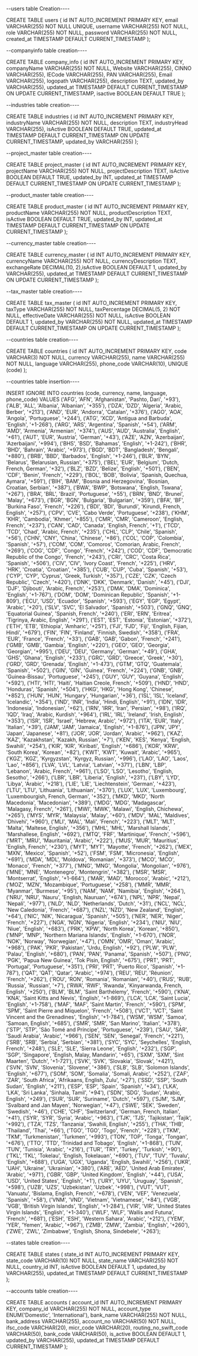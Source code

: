 --users table Creation----

CREATE TABLE users (
id INT AUTO_INCREMENT PRIMARY KEY, 
email VARCHAR(255) NOT NULL UNIQUE,
username VARCHAR(255) NOT NULL,
role VARCHAR(255) NOT NULL,
password VARCHAR(255) NOT NULL,
created_at TIMESTAMP DEFAULT CURRENT_TIMESTAMP 
);

--companyinfo table creation----

CREATE TABLE company_info (
id INT AUTO_INCREMENT PRIMARY KEY,
companyName VARCHAR(255) NOT NULL,
Website VARCHAR(255),
CINNO VARCHAR(255),
IECode VARCHAR(255),
PAN VARCHAR(255),
Email VARCHAR(255),
logopath VARCHAR(255),
description TEXT,
updated_by VARCHAR(255),
updated_at TIMESTAMP DEFAULT CURRENT_TIMESTAMP ON UPDATE CURRENT_TIMESTAMP,
isactive BOOLEAN DEFAULT TRUE
);

--industries table creation----

CREATE TABLE industries (
id INT AUTO_INCREMENT PRIMARY KEY,
industryName VARCHAR(255) NOT NULL,
description TEXT,
industryHead VARCHAR(255),
isActive BOOLEAN DEFAULT TRUE,
updated_at TIMESTAMP DEFAULT CURRENT_TIMESTAMP ON UPDATE CURRENT_TIMESTAMP,
updated_by VARCHAR(255)
);

--project_master table creation----

CREATE TABLE project_master ( id INT AUTO_INCREMENT PRIMARY KEY, projectName VARCHAR(255) NOT NULL, projectDescription TEXT, isActive BOOLEAN DEFAULT TRUE, updated_by INT, updated_at TIMESTAMP DEFAULT CURRENT_TIMESTAMP ON UPDATE CURRENT_TIMESTAMP );

--product_master table creation----

CREATE TABLE product_master ( id INT AUTO_INCREMENT PRIMARY KEY, productName VARCHAR(255) NOT NULL, productDescription TEXT, isActive BOOLEAN DEFAULT TRUE, updated_by INT, updated_at TIMESTAMP DEFAULT CURRENT_TIMESTAMP ON UPDATE CURRENT_TIMESTAMP );

--currency_master table creation----

CREATE TABLE currency_master ( id INT AUTO_INCREMENT PRIMARY KEY, currencyName VARCHAR(255) NOT NULL, currencyDescription TEXT, exchangeRate DECIMAL(10, 2),isActive BOOLEAN DEFAULT 1, updated_by VARCHAR(255), updated_at TIMESTAMP DEFAULT CURRENT_TIMESTAMP ON UPDATE CURRENT_TIMESTAMP );

--tax_master table creation----

CREATE TABLE tax_master (
id INT AUTO_INCREMENT PRIMARY KEY, 
taxType VARCHAR(255) NOT NULL, 
taxPercentage DECIMAL(5, 2) NOT NULL, 
effectiveDate VARCHAR(255) NOT NULL, 
isActive BOOLEAN DEFAULT 1, 
updated_by VARCHAR(255) NOT NULL, 
updated_at TIMESTAMP DEFAULT CURRENT_TIMESTAMP ON UPDATE CURRENT_TIMESTAMP
);

--countries table creation----

CREATE TABLE countries (
id INT AUTO_INCREMENT PRIMARY KEY, 
code VARCHAR(3) NOT NULL,
currency VARCHAR(255), 
name VARCHAR(255) NOT NULL, 
language VARCHAR(255),
phone_code VARCHAR(10), 
UNIQUE (code)
);

--countries table insertion----

INSERT IGNORE INTO countries (code, currency, name, language, phone_code)
VALUES
('AFG', 'AFN', 'Afghanistan', 'Pashto, Dari', '+93'),
('ALB', 'ALL', 'Albania', 'Albanian', '+355'),
('DZA', 'DZD', 'Algeria', 'Arabic, Berber', '+213'),
('AND', 'EUR', 'Andorra', 'Catalan', '+376'),
('AGO', 'AOA', 'Angola', 'Portuguese', '+244'),
('ATG', 'XCD', 'Antigua and Barbuda', 'English', '+1-268'),
('ARG', 'ARS', 'Argentina', 'Spanish', '+54'),
('ARM', 'AMD', 'Armenia', 'Armenian', '+374'),
('AUS', 'AUD', 'Australia', 'English', '+61'),
('AUT', 'EUR', 'Austria', 'German', '+43'),
('AZE', 'AZN', 'Azerbaijan', 'Azerbaijani', '+994'),
('BHS', 'BSD', 'Bahamas', 'English', '+1-242'),
('BHR', 'BHD', 'Bahrain', 'Arabic', '+973'),
('BGD', 'BDT', 'Bangladesh', 'Bengali', '+880'),
('BRB', 'BBD', 'Barbados', 'English', '+1-246'),
('BLR', 'BYN', 'Belarus', 'Belarusian, Russian', '+375'),
('BEL', 'EUR', 'Belgium', 'Dutch, French, German', '+32'),
('BLZ', 'BZD', 'Belize', 'English', '+501'),
('BEN', 'CDF', 'Benin', 'French', '+229'),
('BOL', 'BOB', 'Bolivia', 'Spanish, Quechua, Aymara', '+591'),
('BIH', 'BAM', 'Bosnia and Herzegovina', 'Bosnian, Croatian, Serbian', '+387'),
('BWA', 'BWP', 'Botswana', 'English, Tswana', '+267'),
('BRA', 'BRL', 'Brazil', 'Portuguese', '+55'),
('BRN', 'BND', 'Brunei', 'Malay', '+673'),
('BGR', 'BGN', 'Bulgaria', 'Bulgarian', '+359'),
('BFA', 'BF', 'Burkina Faso', 'French', '+226'),
('BDI', 'BDI', 'Burundi', 'Kirundi, French, English', '+257'),
('CPV', 'CVE', 'Cabo Verde', 'Portuguese', '+238'),
('KHM', 'KHR', 'Cambodia', 'Khmer', '+855'),
('CMR', 'CMR', 'Cameroon', 'English, French', '+237'),
('CAN', 'CAD', 'Canada', 'English, French', '+1'),
('TCD', 'TCD', 'Chad', 'Arabic, French', '+235'),
('CHL', 'CLP', 'Chile', 'Spanish', '+56'),
('CHN', 'CNY', 'China', 'Chinese', '+86'),
('COL', 'COP', 'Colombia', 'Spanish', '+57'),
('COM', 'COM', 'Comoros', 'Comorian, Arabic, French', '+269'),
('COG', 'CDF', 'Congo', 'French', '+242'),
('COD', 'CDF', 'Democratic Republic of the Congo', 'French', '+243'),
('CRI', 'CRC', 'Costa Rica', 'Spanish', '+506'),
('CIV', 'CIV', 'Ivory Coast', 'French', '+225'),
('HRV', 'HRK', 'Croatia', 'Croatian', '+385'),
('CUB', 'CUP', 'Cuba', 'Spanish', '+53'),
('CYP', 'CYP', 'Cyprus', 'Greek, Turkish', '+357'),
('CZE', 'CZK', 'Czech Republic', 'Czech', '+420'),
('DNK', 'DKK', 'Denmark', 'Danish', '+45'),
('DJI', 'DJF', 'Djibouti', 'Arabic, French', '+253'),
('DMA', 'DMA', 'Dominica', 'English', '+1-767'),
('DOM', 'DOM', 'Dominican Republic', 'Spanish', '+1-809'),
('ECU', 'USD', 'Ecuador', 'Spanish', '+593'),
('EGY', 'EGP', 'Egypt', 'Arabic', '+20'),
('SLV', 'SVC', 'El Salvador', 'Spanish', '+503'),
('GNQ', 'GNQ', 'Equatorial Guinea', 'Spanish, French', '+240'),
('ERI', 'ERN', 'Eritrea', 'Tigrinya, Arabic, English', '+291'),
('EST', 'EST', 'Estonia', 'Estonian', '+372'),
('ETH', 'ETB', 'Ethiopia', 'Amharic', '+251'),
('FJI', 'FJD', 'Fiji', 'English, Fijian, Hindi', '+679'),
('FIN', 'FIN', 'Finland', 'Finnish, Swedish', '+358'),
('FRA', 'EUR', 'France', 'French', '+33'),
('GAB', 'GAB', 'Gabon', 'French', '+241'),
('GMB', 'GMB', 'Gambia', 'English', '+220'),
('GEO', 'GEO', 'Georgia', 'Georgian', '+995'),
('DEU', 'DEU', 'Germany', 'German', '+49'),
('GHA', 'GHS', 'Ghana', 'English', '+233'),
('GRC', 'GRD', 'Greece', 'Greek', '+30'),
('GRD', 'GRD', 'Grenada', 'English', '+1-473'),
('GTM', 'GTQ', 'Guatemala', 'Spanish', '+502'),
('GIN', 'GIN', 'Guinea', 'French', '+224'),
('GNB', 'GNB', 'Guinea-Bissau', 'Portuguese', '+245'),
('GUY', 'GUY', 'Guyana', 'English', '+592'),
('HTI', 'HTI', 'Haiti', 'Haitian Creole, French', '+509'),
('HND', 'HND', 'Honduras', 'Spanish', '+504'),
('HKG', 'HKG', 'Hong Kong', 'Chinese', '+852'),
('HUN', 'HUN', 'Hungary', 'Hungarian', '+36'),
('ISL', 'ISL', 'Iceland', 'Icelandic', '+354'),
('IND', 'INR', 'India', 'Hindi, English', '+91'),
('IDN', 'IDR', 'Indonesia', 'Indonesian', '+62'),
('IRN', 'IRR', 'Iran', 'Persian', '+98'),
('IRQ', 'IQD', 'Iraq', 'Arabic, Kurdish', '+964'),
('IRL', 'IRL', 'Ireland', 'Irish, English', '+353'),
('ISR', 'ISR', 'Israel', 'Hebrew, Arabic', '+972'),
('ITA', 'EUR', 'Italy', 'Italian', '+39'),
('JAM', 'JAM', 'Jamaica', 'English', '+1-876'),
('JPN', 'JPY', 'Japan', 'Japanese', '+81'),
('JOR', 'JOR', 'Jordan', 'Arabic', '+962'),
('KAZ', 'KAZ', 'Kazakhstan', 'Kazakh, Russian', '+7'),
('KEN', 'KES', 'Kenya', 'English, Swahili', '+254'),
('KIR', 'KIR', 'Kiribati', 'English', '+686'),
('KOR', 'KRW', 'South Korea', 'Korean', '+82'),
('KWT', 'KWT', 'Kuwait', 'Arabic', '+965'),
('KGZ', 'KGZ', 'Kyrgyzstan', 'Kyrgyz, Russian', '+996'),
('LAO', 'LAO', 'Laos', 'Lao', '+856'),
('LVA', 'LVL', 'Latvia', 'Latvian', '+371'),
('LBN', 'LBP', 'Lebanon', 'Arabic, French', '+961'),
('LSO', 'LSO', 'Lesotho', 'English, Sesotho', '+266'),
('LBR', 'LBR', 'Liberia', 'English', '+231'),
('LBY', 'LYD', 'Libya', 'Arabic', '+218'),
('LIE', 'LIE', 'Liechtenstein', 'German', '+423'),
('LTU', 'LTU', 'Lithuania', 'Lithuanian', '+370'),
('LUX', 'LUX', 'Luxembourg', 'Luxembourgish, French, German', '+352'),
('MKD', 'MKD', 'North Macedonia', 'Macedonian', '+389'),
('MDG', 'MDG', 'Madagascar', 'Malagasy, French', '+261'),
('MWI', 'MWK', 'Malawi', 'English, Chichewa', '+265'),
('MYS', 'MYR', 'Malaysia', 'Malay', '+60'),
('MDV', 'MAL', 'Maldives', 'Dhivehi', '+960'),
('MLI', 'MAL', 'Mali', 'French', '+223'),
('MLT', 'MLT', 'Malta', 'Maltese, English', '+356'),
('MHL', 'MHL', 'Marshall Islands', 'Marshallese, English', '+692'),
('MTQ', 'FRF', 'Martinique', 'French', '+596'),
('MRT', 'MRU', 'Mauritania', 'Arabic', '+222'),
('MUS', 'MUR', 'Mauritius', 'English, French', '+230'),
('MYT', 'MYT', 'Mayotte', 'French', '+262'),
('MEX', 'MXN', 'Mexico', 'Spanish', '+52'),
('FSM', 'FSM', 'Micronesia', 'English', '+691'),
('MDA', 'MDL', 'Moldova', 'Romanian', '+373'),
('MCO', 'MCO', 'Monaco', 'French', '+377'),
('MNG', 'MNG', 'Mongolia', 'Mongolian', '+976'),
('MNE', 'MNE', 'Montenegro', 'Montengrin', '+382'),
('MSR', 'MSR', 'Montserrat', 'English', '+1-664'),
('MAR', 'MAD', 'Morocco', 'Arabic', '+212'),
('MOZ', 'MZN', 'Mozambique', 'Portuguese', '+258'),
('MMR', 'MMR', 'Myanmar', 'Burmese', '+95'),
('NAM', 'NAM', 'Namibia', 'English', '+264'),
('NRU', 'NRU', 'Nauru', 'English, Nauruan', '+674'),
('NPL', 'NPR', 'Nepal', 'Nepali', '+977'),
('NLD', 'NLD', 'Netherlands', 'Dutch', '+31'),
('NCL', 'NCL', 'New Caledonia', 'French', '+687'),
('NZL', 'NZD', 'New Zealand', 'English', '+64'),
('NIC', 'NIK', 'Nicaragua', 'Spanish', '+505'),
('NER', 'NER', 'Niger', 'French', '+227'),
('NGA', 'NGN', 'Nigeria', 'English', '+234'),
('NIU', 'NIU', 'Niue', 'English', '+683'),
('PRK', 'KPW', 'North Korea', 'Korean', '+850'),
('MNP', 'MNP', 'Northern Mariana Islands', 'English', '+1-670'),
('NOR', 'NOK', 'Norway', 'Norwegian', '+47'),
('OMN', 'OMR', 'Oman', 'Arabic', '+968'),
('PAK', 'PKR', 'Pakistan', 'Urdu, English', '+92'),
('PLW', 'PLW', 'Palau', 'English', '+680'),
('PAN', 'PAN', 'Panama', 'Spanish', '+507'),
('PNG', 'PGK', 'Papua New Guinea', 'Tok Pisin, English', '+675'),
('PRT', 'PRT', 'Portugal', 'Portuguese', '+351'),
('PRI', 'PRT', 'Puerto Rico', 'Spanish', '+1-787'),
('QAT', 'QAT', 'Qatar', 'Arabic', '+974'),
('REU', 'REU', 'Réunion', 'French', '+262'),
('ROU', 'RON', 'Romania', 'Romanian', '+40'),
('RUS', 'RUB', 'Russia', 'Russian', '+7'),
('RWA', 'RWF', 'Rwanda', 'Kinyarwanda, French, English', '+250'),
('BLM', 'BLM', 'Saint Barthélemy', 'French', '+590'),
('KNA', 'KNA', 'Saint Kitts and Nevis', 'English', '+1-869'),
('LCA', 'LCA', 'Saint Lucia', 'English', '+1-758'),
('MAF', 'MAF', 'Saint Martin', 'French', '+590'),
('SPM', 'SPM', 'Saint Pierre and Miquelon', 'French', '+508'),
('VCT', 'VCT', 'Saint Vincent and the Grenadines', 'English', '+1-784'),
('WSM', 'WSM', 'Samoa', 'Samoan, English', '+685'),
('SMR', 'SMR', 'San Marino', 'Italian', '+378'),
('STP', 'STP', 'São Tomé and Príncipe', 'Portuguese', '+239'),
('SAU', 'SAR', 'Saudi Arabia', 'Arabic', '+966'),
('SEN', 'SEN', 'Senegal', 'French', '+221'),
('SRB', 'SRB', 'Serbia', 'Serbian', '+381'),
('SYC', 'SYC', 'Seychelles', 'English, French', '+248'),
('SLE', 'SLE', 'Sierra Leone', 'English', '+232'),
('SGP', 'SGP', 'Singapore', 'English, Malay, Mandarin', '+65'),
('SXM', 'SXM', 'Sint Maarten', 'Dutch', '+1-721'),
('SVK', 'SVK', 'Slovakia', 'Slovak', '+421'),
('SVN', 'SVN', 'Slovenia', 'Slovene', '+386'),
('SLB', 'SLB', 'Solomon Islands', 'English', '+677'),
('SOM', 'SOM', 'Somalia', 'Somali, Arabic', '+252'),
('ZAF', 'ZAR', 'South Africa', 'Afrikaans, English, Zulu', '+27'),
('SSD', 'SSP', 'South Sudan', 'English', '+211'),
('ESP', 'ESP', 'Spain', 'Spanish', '+34'),
('LKA', 'LKA', 'Sri Lanka', 'Sinhala, Tamil', '+94'),
('SDN', 'SDG', 'Sudan', 'Arabic, English', '+249'),
('SUR', 'SUR', 'Suriname', 'Dutch', '+597'),
('SJM', 'SJM', 'Svalbard and Jan Mayen', 'Norwegian', '+47'),
('SWE', 'SEK', 'Sweden', 'Swedish', '+46'),
('CHE', 'CHF', 'Switzerland', 'German, French, Italian', '+41'),
('SYR', 'SYR', 'Syria', 'Arabic', '+963'),
('TJK', 'TJS', 'Tajikistan', 'Tajik', '+992'),
('TZA', 'TZS', 'Tanzania', 'Swahili, English', '+255'),
('THA', 'THB', 'Thailand', 'Thai', '+66'),
('TGO', 'TGO', 'Togo', 'French', '+228'),
('TKM', 'TKM', 'Turkmenistan', 'Turkmen', '+993'),
('TON', 'TOP', 'Tonga', 'Tongan', '+676'),
('TTO', 'TTD', 'Trinidad and Tobago', 'English', '+1-868'),
('TUN', 'TUN', 'Tunisia', 'Arabic', '+216'),
('TUR', 'TRY', 'Turkey', 'Turkish', '+90'),
('TKL', 'TKL', 'Tokelau', 'English, Tokelauan', '+690'),
('TUV', 'TUV', 'Tuvalu', 'English', '+688'),
('UGA', 'UGX', 'Uganda', 'English, Swahili', '+256'),
('UKR', 'UAH', 'Ukraine', 'Ukrainian', '+380'),
('ARE', 'AED', 'United Arab Emirates', 'Arabic', '+971'),
('GBR', 'GBP', 'United Kingdom', 'English', '+44'),
('USA', 'USD', 'United States', 'English', '+1'),
('URY', 'UYU', 'Uruguay', 'Spanish', '+598'),
('UZB', 'UZS', 'Uzbekistan', 'Uzbek', '+998'),
('VUT', 'VUT', 'Vanuatu', 'Bislama, English, French', '+678'),
('VEN', 'VEF', 'Venezuela', 'Spanish', '+58'),
('VNM', 'VND', 'Vietnam', 'Vietnamese', '+84'),
('VGB', 'VGB', 'British Virgin Islands', 'English', '+1-284'),
('VIR', 'VIR', 'United States Virgin Islands', 'English', '+1-340'),
('WLF', 'WLF', 'Wallis and Futuna', 'French', '+681'),
('ESH', 'ESH', 'Western Sahara', 'Arabic', '+212'),
('YEM', 'YER', 'Yemen', 'Arabic', '+967'),
('ZMB', 'ZMW', 'Zambia', 'English', '+260'),
('ZWE', 'ZWL', 'Zimbabwe', 'English, Shona, Sindebele', '+263');

--states table creation----

CREATE TABLE states (
state_id INT AUTO_INCREMENT PRIMARY KEY, 
state_code VARCHAR(10) NOT NULL,
state_name VARCHAR(255) NOT NULL,
country_id INT,
isActive BOOLEAN DEFAULT 1,
updated_by VARCHAR(255),
updated_at TIMESTAMP DEFAULT CURRENT_TIMESTAMP
);

--accounts table creation----

CREATE TABLE accounts (
account_id INT AUTO_INCREMENT PRIMARY KEY,
company_id VARCHAR(255) NOT NULL,
account_type ENUM('Domestic', 'International'),
bank_name VARCHAR(255) NOT NULL,
bank_address VARCHAR(255),
account_no VARCHAR(50) NOT NULL,
ifsc_code VARCHAR(20),
micr_code VARCHAR(20),
routing_no_swift_code VARCHAR(50),
bank_code VARCHAR(50), 
is_active BOOLEAN DEFAULT 1,
updated_by VARCHAR(255),
updated_at TIMESTAMP DEFAULT CURRENT_TIMESTAMP
);

